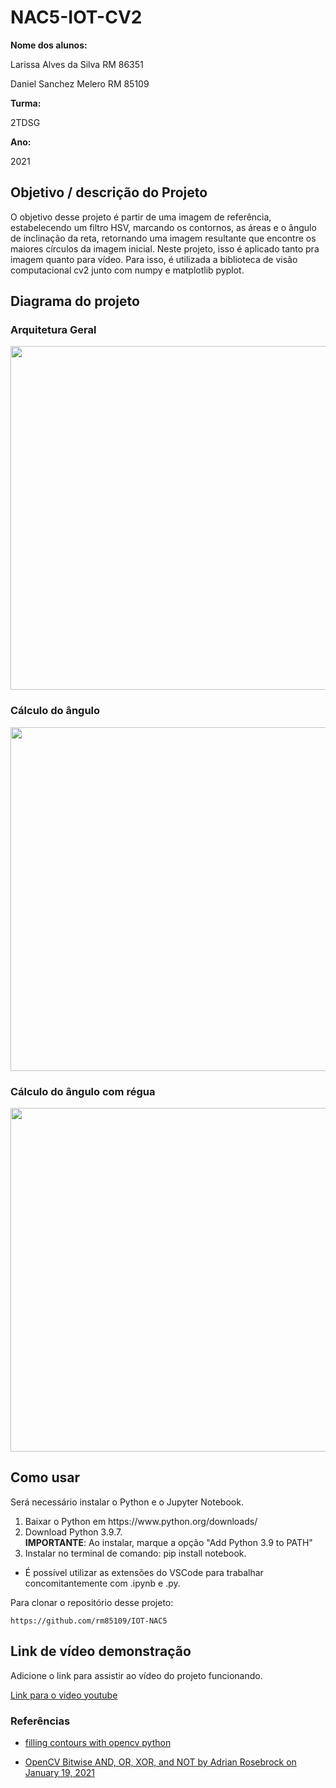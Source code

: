 <h1>NAC5-IOT-CV2</h1>


**Nome dos alunos:**
<p>Larissa Alves da Silva RM 86351</p>
<p>Daniel Sanchez Melero RM 85109</p>

**Turma:**
<p>2TDSG</p>

**Ano:**
<p>2021</p>

## Objetivo / descrição do Projeto

O objetivo desse projeto é partir de uma imagem de referência, estabelecendo um filtro HSV, marcando os contornos, as áreas e o ângulo de inclinação da reta, retornando uma imagem resultante que encontre os maiores círculos da imagem inicial. Neste projeto, isso é aplicado tanto pra imagem quanto para vídeo. Para isso, é utilizada a biblioteca de visão computacional cv2 junto com numpy e matplotlib pyplot.

## Diagrama do projeto
 
 <h3>Arquitetura Geral</h3>
<img src="/arquiteturaGeral.jpg" width="550">
<h3>Cálculo do ângulo</h3>
<img src="/arctgSemRegua.jpg" width="550">
<h3>Cálculo do ângulo com régua</h3>
<img src="/arctgComRegua.jpg" width="550">

## Como usar 

Será necessário instalar o Python e o Jupyter Notebook. 

<ol>
    <li>Baixar o Python em https://www.python.org/downloads/</li>
    <li>Download Python 3.9.7.</li>
    <b>IMPORTANTE</b>: Ao instalar, marque a opção "Add Python 3.9 to PATH"
    <li>Instalar no terminal de comando: pip install notebook.</li>
</ol>

* É possível utilizar as extensões do VSCode para trabalhar concomitantemente com .ipynb e .py.
   

Para clonar o repositório desse projeto:

    https://github.com/rm85109/IOT-NAC5
   
## Link de vídeo demonstração

Adicione o link para assistir ao vídeo do projeto funcionando.

[Link para o video youtube](https://www.youtube.com/watch?v=xva71wynxS0)

### Referências 

* [filling contours with opencv python](https://stackoverflow.com/questions/19222343/filling-contours-with-opencv-python)

* [OpenCV Bitwise AND, OR, XOR, and NOT by Adrian Rosebrock on January 19, 2021](https://www.pyimagesearch.com/2021/01/19/opencv-bitwise-and-or-xor-and-not/)